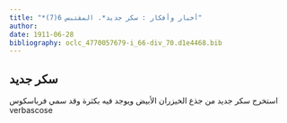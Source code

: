 ```yaml
---
title: "*أخبار وأفكار : سكر جديد*. المقتبس 6(7)"
author: 
date: 1911-06-28
bibliography: oclc_4770057679-i_66-div_70.d1e4468.bib
---
```




##  سكر جديد 


 استخرج سكر جديد من جذع الخيزران الأبيض ويوجد فيه بكثرة وقد سمي فرباسكوس  verbascose 
